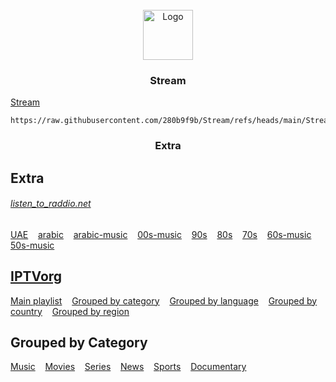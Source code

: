 <!-- PROJECT LOGO -->
<br />
<div align="center">
  <a href="https://280b9f9b.github.io/Stream/">
    <img src="https://280b9f9b.github.io/IPTV/Resource/main.png" alt="Logo" width="80" height="80">
  </a>

<h3 align="center">Stream</h3>
</div>

[Stream](https://280b9f9b.github.io/Stream/)

   ```
   https://raw.githubusercontent.com/280b9f9b/Stream/refs/heads/main/Stream/Stream.m3u8
   ```

<h3 align="center">Extra</h3>

## Extra 
###### [listen_to_raddio.net](https://github.com/junguler/listen_to_raddio.net/tree/main?tab=readme-ov-file)

[UAE](https://280b9f9b.github.io/IPTVList/Radio/united-arab-emirates.html) &nbsp;&nbsp; [arabic](https://280b9f9b.github.io/IPTVList/Radio/arabic.html) &nbsp;&nbsp; [arabic-music](https://280b9f9b.github.io/IPTVList/Radio/arabic-music.html) &nbsp;&nbsp; [00s-music](https://280b9f9b.github.io/IPTVList/Radio/00s-music.html) &nbsp;&nbsp; [90s](https://280b9f9b.github.io/IPTVList/Radio/90s.html) &nbsp;&nbsp; [80s](https://280b9f9b.github.io/IPTVList/Radio/80s.html) &nbsp;&nbsp; [70s](https://280b9f9b.github.io/IPTVList/Radio/70s.html) &nbsp;&nbsp; [60s-music](https://280b9f9b.github.io/IPTVList/Radio/60s-music.html) &nbsp;&nbsp; [50s-music](https://280b9f9b.github.io/IPTVList/Radio/50s-music.html)



<!-- GETTING STARTED -->
## [IPTVorg](https://github.com/iptv-org/iptv)

[Main playlist](https://280b9f9b.github.io/Stream/List/IPTVorg/Main%20playlist.html) &nbsp;&nbsp; [Grouped by category](https://280b9f9b.github.io/Stream/List/IPTVorg/Grouped%20by%20category.html) &nbsp;&nbsp; [Grouped by language](https://280b9f9b.github.io/Stream/List/IPTVorg/Grouped%20by%20language.html) &nbsp;&nbsp; [Grouped by country](https://280b9f9b.github.io/Stream/List/IPTVorg/Grouped%20by%20country.html) &nbsp;&nbsp; [Grouped by region](https://280b9f9b.github.io/Stream/List/IPTVorg/Grouped%20by%20region.html)

<!-- GETTING STARTED -->
## Grouped by Category
[Music](https://280b9f9b.github.io/Stream/List/IPTVorg/Category/Music.html) &nbsp;&nbsp; [Movies](https://280b9f9b.github.io/Stream/List/IPTVorg/Category/Movies.html) &nbsp;&nbsp; [Series](https://280b9f9b.github.io/Stream/List/IPTVorg/Category/Series.html) &nbsp;&nbsp; [News](https://280b9f9b.github.io/Stream/List/IPTVorg/Category/News.html) &nbsp;&nbsp; [Sports](https://280b9f9b.github.io/Stream/List/IPTVorg/Category/Sports.html) &nbsp;&nbsp; [Documentary](https://280b9f9b.github.io/Stream/List/IPTVorg/Category/Documentary.html)
